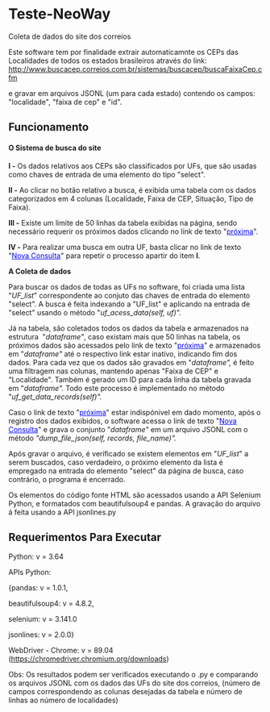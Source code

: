 
# Teste-NeoWay
Coleta de dados do site dos correios
<p>Este software tem por finalidade extrair automaticamnte os CEPs das Localidades de todos os estados brasileiros atrav&eacute;s do link: <a href="http://www.buscacep.correios.com.br/sistemas/buscacep/buscaFaixaCep.cfm">http://www.buscacep.correios.com.br/sistemas/buscacep/buscaFaixaCep.cfm </a></p>
<p>e gravar em arquivos JSONL (um para cada estado) contendo os campos: "localidade", "faixa de cep" e "id".</p>
<h2>Funcionamento</h2>
<h4>O Sistema de busca do site</h4>
<p><strong>I -</strong> Os dados relativos aos CEPs s&atilde;o classificados por UFs, que s&atilde;o usadas como chaves de entrada de uma elemento do tipo "select".&nbsp;</p>
<p><strong>II -</strong> Ao clicar no bot&atilde;o relativo a busca, &eacute; exibida uma tabela com os dados categorizados em 4 colunas (Localidade, Faixa de CEP, Situa&ccedil;&atilde;o, Tipo de Faixa).</p>
<p><strong>III -</strong> Existe um limite de 50 linhas da tabela exibidas na p&aacute;gina, sendo necess&aacute;rio requerir os pr&oacute;ximos dados clicando no link de texto "<span style="color: #0000ff;"><span style="text-decoration: underline;">pr&oacute;xima</span></span>".&nbsp;</p>
<p><strong>IV -</strong> Para realizar uma busca em outra UF, basta clicar no link de texto "<span style="color: #0000ff;"><span style="text-decoration: underline;">Nova Consulta</span></span>" para repetir o processo apartir do item <strong>I</strong>.</p>
<p><strong>A Coleta de dados&nbsp;</strong></p>
<p>Para buscar os dados de todas as UFs no software, foi criada uma lista "<em>UF_list</em>" correspondente ao conjuto das chaves de entrada do elemento "select". A busca &eacute; feita indexando a "UF_list" e aplicando na entrada de "select" usando o m&eacute;todo "<em>uf_acess_data(self, uf)".</em></p>
<p>J&aacute; na tabela, s&atilde;o coletados todos os dados da tabela e armazenados na estrutura&nbsp; "<em>dataframe"</em>, caso existam mais que 50 linhas na tabela, os pr&oacute;ximos dados s&atilde;o acessados pelo link de texto "<span style="color: #0000ff;"><span style="text-decoration: underline;">pr&oacute;xima</span></span>" e armazenados em "<em>dataframe"</em> at&eacute; o respectivo link estar inativo, indicando fim dos dados.&nbsp;Para cada vez que os dados s&atilde;o gravados em "<em>dataframe",&nbsp;</em>&eacute; feito uma filtragem nas colunas, mantendo apenas "Faixa de CEP" e "Localidade". Tamb&eacute;m &eacute; gerado um ID para cada linha da tabela gravada em "<em>dataframe".&nbsp;</em>Todo este processo &eacute; implementado no m&eacute;todo "<em>uf_get_data_records(self)".</em></p>
<p>Caso o link de texto "<span style="color: #0000ff;"><span style="text-decoration: underline;">pr&oacute;xima</span></span>" estar indisp&oacute;nivel em dado momento, ap&oacute;s o registro dos dados exibidos, o software acessa o link de texto "<span style="color: #0000ff;"><span style="text-decoration: underline;">Nova Consulta</span></span>" e grava o conjunto "<em>dataframe" </em>em um arquivo JSONL com o m&eacute;todo <em>"dump_file_json(self, records, file_name)".</em></p>
<p>Ap&oacute;s gravar o arquivo, &eacute; verificado se existem elementos em "<em>UF_list</em>" a serem buscados, caso verdadeiro, o pr&oacute;ximo elemento da lista &eacute; empregado na entrada do elemento "select" da p&aacute;gina de busca, caso contr&aacute;rio, o programa &eacute; encerrado.</p>
<p>Os elementos do c&oacute;digo fonte HTML s&atilde;o acessados usando a API Selenium Python, e formatados com beautifulsoup4 e pandas. A grava&ccedil;&atilde;o do arquivo &aacute; feita usando a API jsonlines.py &nbsp;</p>
<h2>Requerimentos Para Executar</h2>
<p>Python: v = 3.64</p>
<p>APIs Python:&nbsp;</p>
<p>{pandas: v = 1.0.1,</p>
<p>beautifulsoup4: v = 4.8.2,</p>
<p>selenium: v = 3.141.0</p>
<div>
<div>jsonlines: v = 2.0.0}</div>
</div>
<p>WebDriver - Chrome: v = 89.04 (<a href="https://chromedriver.chromium.org/downloads">https://chromedriver.chromium.org/downloads</a>)</p>
<p>Obs: Os resultados podem ser verificados executando o .py e comparando os arquivos JSONL com os dados das UFs do site dos correios, (n&uacute;mero de campos correspondendo as colunas desejadas da tabela e n&uacute;mero de linhas ao n&uacute;mero de localidades)</p>
<p><strong>&nbsp;</strong></p>

